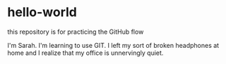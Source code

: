 # hello-world
this repository is for practicing the GitHub flow

I'm Sarah. I'm learning to use GIT. I left my sort of broken headphones at home and I realize that my office is unnervingly quiet.
